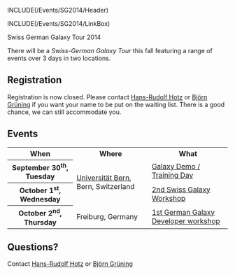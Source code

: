 INCLUDE(/Events/SG2014/Header)

INCLUDE(/Events/SG2014/LinkBox)

<div class="title">Swiss German Galaxy Tour 2014</div>

There will be a *Swiss-German Galaxy Tour* this fall featuring a range of events over 3 days in two locations.
## Registration

Registration is now closed. Please contact [Hans-Rudolf Hotz](/HansrudolfHotz) or [Björn Grüning](/BjoernGruening) if you want your name to be put on the waiting list. There is a good chance, we can still accommodate you. 

## Events

<table>
  <tr class="th" >
    <th> When </th>
    <th> Where </th>
    <th> What </th>
  </tr>
  <tr>
    <th> September 30<sup>th</sup>, Tuesday </th>
    <td rowspan=2 style=" text-align: left;"> <a href='http://www.bau.unibe.ch/plaene/hgexwiunis.htm'>Universität Bern</a>, Bern, Switzerland </td>
    <td> </strong><a href='/Events/Switzerland2014/trainingday.md'>Galaxy Demo / Training Day</a><strong> </td>
  </tr>
  <tr>
    <th> October 1<sup>st</sup>, Wednesday </th>
    <td> </strong><a href='/Events/Switzerland2014.md'>2nd Swiss Galaxy Workshop</a><strong> </td>
  </tr>
  <tr>
    <th> October 2<sup>nd</sup>, Thursday </th>
    <td> Freiburg, Germany </td>
    <td> </strong><a href='/Events/Germany2014.md'>1st German Galaxy Developer workshop</a><strong> </td>
  </tr>
</table>


## Questions?

Contact [Hans-Rudolf Hotz](/HansrudolfHotz) or [Björn Grüning](/BjoernGruening)
